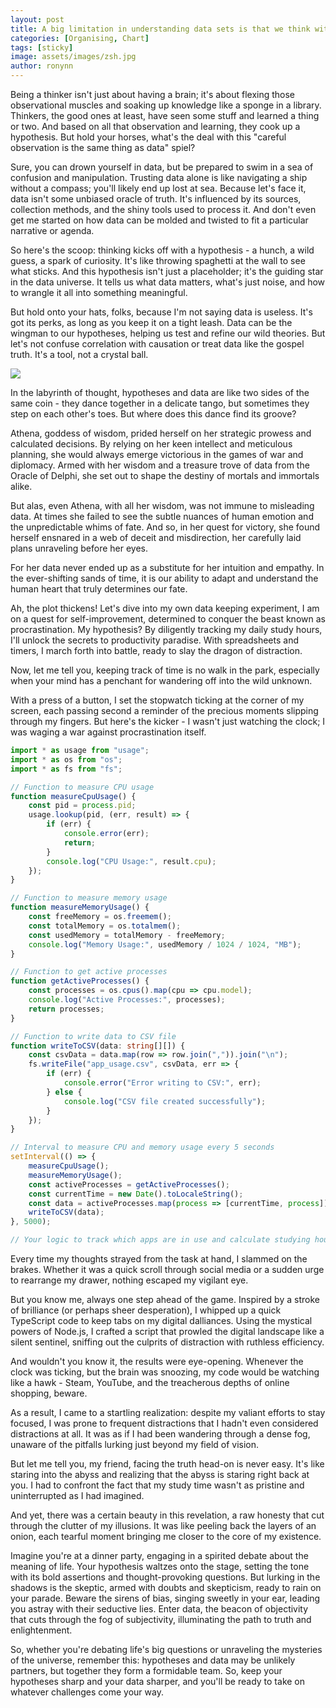 ```yaml
---
layout: post
title: A big limitation in understanding data sets is that we think with the hypothesis first
categories: [Organising, Chart]
tags: [sticky]
image: assets/images/zsh.jpg
author: ronynn
---
```


Being a thinker isn't just about having a brain; it's about flexing those observational muscles and soaking up knowledge like a sponge in a library. Thinkers, the good ones at least, have seen some stuff and learned a thing or two. And based on all that observation and learning, they cook up a hypothesis. But hold your horses, what's the deal with this "careful observation is the same thing as data" spiel?

Sure, you can drown yourself in data, but be prepared to swim in a sea of confusion and manipulation. Trusting data alone is like navigating a ship without a compass; you'll likely end up lost at sea. Because let's face it, data isn't some unbiased oracle of truth. It's influenced by its sources, collection methods, and the shiny tools used to process it. And don't even get me started on how data can be molded and twisted to fit a particular narrative or agenda.

So here's the scoop: thinking kicks off with a hypothesis - a hunch, a wild guess, a spark of curiosity. It's like throwing spaghetti at the wall to see what sticks. And this hypothesis isn't just a placeholder; it's the guiding star in the data universe. It tells us what data matters, what's just noise, and how to wrangle it all into something meaningful.

But hold onto your hats, folks, because I'm not saying data is useless. It's got its perks, as long as you keep it on a tight leash. Data can be the wingman to our hypotheses, helping us test and refine our wild theories. But let's not confuse correlation with causation or treat data like the gospel truth. It's a tool, not a crystal ball.

![](https://mysteriousadventuresblog.wordpress.com/wp-content/uploads/2023/05/pexels-photo-669619.jpeg)

In the labyrinth of thought, hypotheses and data are like two sides of the same coin - they dance together in a delicate tango, but sometimes they step on each other's toes. But where does this dance find its groove?

Athena, goddess of wisdom, prided herself on her strategic prowess and calculated decisions. By relying on her keen intellect and meticulous planning, she would always emerge victorious in the games of war and diplomacy. Armed with her wisdom and a treasure trove of data from the Oracle of Delphi, she set out to shape the destiny of mortals and immortals alike.

But alas, even Athena, with all her wisdom, was not immune to misleading data. At times she failed to see the subtle nuances of human emotion and the unpredictable whims of fate. And so, in her quest for victory, she found herself ensnared in a web of deceit and misdirection, her carefully laid plans unraveling before her eyes.

For her data never ended up as a substitute for her intuition and empathy. In the ever-shifting sands of time, it is our ability to adapt and understand the human heart that truly determines our fate.

Ah, the plot thickens! Let's dive into my own data keeping experiment, I am on a quest for self-improvement, determined to conquer the beast known as procrastination. My hypothesis? By diligently tracking my daily study hours, I'll unlock the secrets to productivity paradise. With spreadsheets and timers, I march forth into battle, ready to slay the dragon of distraction.

Now, let me tell you, keeping track of time is no walk in the park, especially when your mind has a penchant for wandering off into the wild unknown.

With a press of a button, I set the stopwatch ticking at the corner of my screen, each passing second a reminder of the precious moments slipping through my fingers. But here's the kicker - I wasn't just watching the clock; I was waging a war against procrastination itself.

```typescript
import * as usage from "usage";
import * as os from "os";
import * as fs from "fs";

// Function to measure CPU usage
function measureCpuUsage() {
    const pid = process.pid;
    usage.lookup(pid, (err, result) => {
        if (err) {
            console.error(err);
            return;
        }
        console.log("CPU Usage:", result.cpu);
    });
}

// Function to measure memory usage
function measureMemoryUsage() {
    const freeMemory = os.freemem();
    const totalMemory = os.totalmem();
    const usedMemory = totalMemory - freeMemory;
    console.log("Memory Usage:", usedMemory / 1024 / 1024, "MB");
}

// Function to get active processes
function getActiveProcesses() {
    const processes = os.cpus().map(cpu => cpu.model);
    console.log("Active Processes:", processes);
    return processes;
}

// Function to write data to CSV file
function writeToCSV(data: string[][]) {
    const csvData = data.map(row => row.join(",")).join("\n");
    fs.writeFile("app_usage.csv", csvData, err => {
        if (err) {
            console.error("Error writing to CSV:", err);
        } else {
            console.log("CSV file created successfully");
        }
    });
}

// Interval to measure CPU and memory usage every 5 seconds
setInterval(() => {
    measureCpuUsage();
    measureMemoryUsage();
    const activeProcesses = getActiveProcesses();
    const currentTime = new Date().toLocaleString();
    const data = activeProcesses.map(process => [currentTime, process]);
    writeToCSV(data);
}, 5000);

// Your logic to track which apps are in use and calculate studying hours
```

Every time my thoughts strayed from the task at hand, I slammed on the brakes. Whether it was a quick scroll through social media or a sudden urge to rearrange my drawer, nothing escaped my vigilant eye.

But you know me, always one step ahead of the game. Inspired by a stroke of brilliance (or perhaps sheer desperation), I whipped up a quick TypeScript code to keep tabs on my digital dalliances. Using the mystical powers of Node.js, I crafted a script that prowled the digital landscape like a silent sentinel, sniffing out the culprits of distraction with ruthless efficiency.

And wouldn't you know it, the results were eye-opening. Whenever the clock was ticking, but the brain was snoozing, my code would be watching like a hawk - Steam, YouTube, and the treacherous depths of online shopping, beware.

  <script src="https://cdn.jsdelivr.net/npm/chart.js"></script>

<canvas id="studyHoursChart" width="400" height="200"></canvas>

  <script>
    // Sample data
    const studyHoursSelf = [4.6, 5.6, 3.4, 5.8, 4.4]; // Self-calculated study hours
    const studyHoursActual = [3.1, 3.3, 2.2, 2.8, 3.5]; // Actual studying hours measured by Node.js

    // Chart.js configuration
    const ctx = document.getElementById('studyHoursChart').getContext('2d');
    const myChart = new Chart(ctx, {
      type: 'bar',
      data: {
        labels: ['Day 1', 'Day 2', 'Day 3', 'Day 4', 'Day 5'],
        datasets: [
          {
            label: 'Self-calculated Study Hours',
            data: studyHoursSelf,
            backgroundColor: 'rgba(255, 99, 132, 0.5)', // Red
            borderColor: 'rgba(255, 99, 132, 1)',
            borderWidth: 1
          },
          {
            label: 'Actual Studying Hours (Measured)',
            data: studyHoursActual,
            backgroundColor: 'rgba(54, 162, 235, 0.5)', // Blue
            borderColor: 'rgba(54, 162, 235, 1)',
            borderWidth: 1
          }
        ]
      },
      options: {
        scales: {
          y: {
            beginAtZero: true
          }
        }
      }
    });
  </script>

As a result, I came to a startling realization: despite my valiant efforts to stay focused, I was prone to frequent distractions that I hadn't even considered distractions at all. It was as if I had been wandering through a dense fog, unaware of the pitfalls lurking just beyond my field of vision.

But let me tell you, my friend, facing the truth head-on is never easy. It's like staring into the abyss and realizing that the abyss is staring right back at you. I had to confront the fact that my study time wasn't as pristine and uninterrupted as I had imagined.

And yet, there was a certain beauty in this revelation, a raw honesty that cut through the clutter of my illusions. It was like peeling back the layers of an onion, each tearful moment bringing me closer to the core of my existence.

Imagine you're at a dinner party, engaging in a spirited debate about the meaning of life. Your hypothesis waltzes onto the stage, setting the tone with its bold assertions and thought-provoking questions. But lurking in the shadows is the skeptic, armed with doubts and skepticism, ready to rain on your parade. Beware the sirens of bias, singing sweetly in your ear, leading you astray with their seductive lies. Enter data, the beacon of objectivity that cuts through the fog of subjectivity, illuminating the path to truth and enlightenment.

So, whether you're debating life's big questions or unraveling the mysteries of the universe, remember this: hypotheses and data may be unlikely partners, but together they form a formidable team. So, keep your hypotheses sharp and your data sharper, and you'll be ready to take on whatever challenges come your way.
